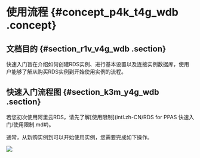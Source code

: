 # 使用流程 {#concept_p4k_t4g_wdb .concept}

## 文档目的 {#section_r1v_v4g_wdb .section}

快速入门旨在介绍如何创建RDS实例、进行基本设置以及连接实例数据库，使用户能够了解从购买RDS实例到开始使用实例的流程。

## 快速入门流程图 {#section_k3m_y4g_wdb .section}

若您初次使用阿里云RDS，请先了解[使用限制](intl.zh-CN/RDS for PPAS 快速入门/使用限制.md#)。

通常，从新购实例到可以开始使用实例，您需要完成如下操作。

![](http://static-aliyun-doc.oss-cn-hangzhou.aliyuncs.com/assets/img/7857/15513233862968_zh-CN.png)

